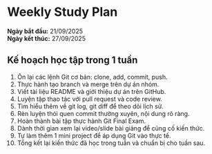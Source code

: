 # Weekly Study Plan

**Ngày bắt đầu:** 21/09/2025  
**Ngày kết thúc:** 27/09/2025  

## Kế hoạch học tập trong 1 tuần

1. Ôn lại các lệnh Git cơ bản: clone, add, commit, push.  
2. Thực hành tạo branch và merge trên dự án nhóm.  
3. Viết tài liệu README và giới thiệu dự án trên GitHub.  
4. Luyện tập thao tác với pull request và code review.  
5. Tìm hiểu thêm về git log, git diff để theo dõi lịch sử.  
6. Rèn luyện thói quen commit thường xuyên, nội dung rõ ràng.  
7. Hoàn thành bài tập thực hành Git Final Exam.  
8. Dành thời gian xem lại video/slide bài giảng để củng cố kiến thức.  
9. Tự làm thêm 1 mini project để áp dụng Git vào thực tế.  
10. Tổng kết lại kiến thức đã học trong tuần và chuẩn bị cho tuần sau.